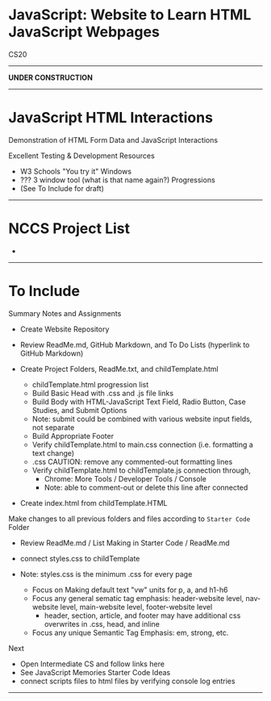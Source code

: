# JavaScript: Website to Learn HTML JavaScript Webpages
CS20

---

**UNDER CONSTRUCTION**

---

# JavaScript HTML Interactions
Demonstration of HTML Form Data and JavaScript Interactions

Excellent Testing & Development Resources
- W3 Schools "You try it" Windows
- ??? 3 window tool (what is that name again?)
Progressions
- (See To Include for draft)

---

# NCCS Project List
- 

---

# To Include

Summary Notes and Assignments
- Create Website Repository
- Review ReadMe.md, GitHub Markdown, and To Do Lists (hyperlink to GitHub Markdown)
- Create Project Folders, ReadMe.txt, and childTemplate.html 
  - childTemplate.html progression list
  - Build Basic Head with .css and .js file links
  - Build Body with HTML-JavaScript Text Field, Radio Button, Case Studies, and Submit Options
  - Note: submit could be combined with various website input fields, not separate
  - Build Appropriate Footer
  - Verify childTemplate.html to main.css connection (i.e. formatting a text change)
  - .css CAUTION: remove any commented-out formatting lines
  - Verify childTemplate.html to childTemplate.js connection through,
    - Chrome: More Tools / Developer Tools / Console
    - Note: able to comment-out or delete this line after connected
    
- Create index.html from childTemplate.HTML

Make changes to all previous folders and files according to ```Starter Code``` Folder
- Review ReadMe.md / List Making in Starter Code / ReadMe.md

- connect styles.css to childTemplate
- Note: styles.css is the minimum .css for every page
  - Focus on Making default text "vw" units for p, a, and h1-h6
  - Focus any general sematic tag emphasis: header-website level, nav-website level, main-website level, footer-website level
    - header, section, article, and footer may have additional css overwrites in .css, head, and inline
  - Focus any unique Semantic Tag Emphasis: em, strong, etc.

Next
- Open Intermediate CS and follow links here
- See JavaScript Memories Starter Code Ideas
- connect scripts files to html files by verifying console log entries 

---

